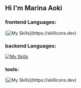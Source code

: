 ## Hi I'm Marina Aoki

### frontend Languages:

[![My Skills](https://skillicons.dev/icons?i=js,ts,html,css,tailwind,)](https://skillicons.dev)

### backend Languages:

[![My Skills](https://skillicons.dev/icons?i=py,django,fastapi,nodejs,postgres)](https://skillicons.dev)

### tools:

[![My Skills](https://skillicons.dev/icons?i=docker,figma,firebase,git,github,vitest,vscode,)](https://skillicons.dev)
